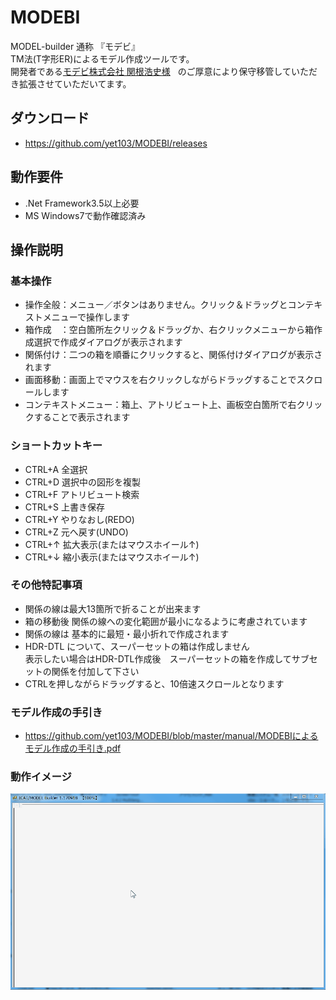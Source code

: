 # MODEBI
  
MODEL-builder 通称 『モデビ』  
TM法(T字形ER)によるモデル作成ツールです。  
開発者である[モデビ株式会社 関根浩史様](http://www.modebi.jp/)  
のご厚意により保守移管していただき拡張させていただいてます。  

## ダウンロード  
* https://github.com/yet103/MODEBI/releases  

## 動作要件  
* .Net Framework3.5以上必要  
* MS Windows7で動作確認済み  

## 操作説明 

### 基本操作
* 操作全般：メニュー／ボタンはありません。クリック＆ドラッグとコンテキストメニューで操作します  
* 箱作成　：空白箇所左クリック＆ドラッグか、右クリックメニューから箱作成選択で作成ダイアログが表示されます 
* 関係付け：二つの箱を順番にクリックすると、関係付けダイアログが表示されます  
* 画面移動：画面上でマウスを右クリックしながらドラッグすることでスクロールします  
* コンテキストメニュー：箱上、アトリビュート上、画板空白箇所で右クリックすることで表示されます

### ショートカットキー
* CTRL+A  全選択
* CTRL+D  選択中の図形を複製
* CTRL+F  アトリビュート検索
* CTRL+S  上書き保存
* CTRL+Y  やりなおし(REDO)
* CTRL+Z  元へ戻す(UNDO)
* CTRL+↑ 拡大表示(またはマウスホイール↑)
* CTRL+↓ 縮小表示(またはマウスホイール↑)

### その他特記事項
* 関係の線は最大13箇所で折ることが出来ます  
* 箱の移動後 関係の線への変化範囲が最小になるように考慮されています  
* 関係の線は 基本的に最短・最小折れで作成されます  
* HDR-DTL について、スーパーセットの箱は作成しません  
  表示したい場合はHDR-DTL作成後　スーパーセットの箱を作成してサブセットの関係を付加して下さい  
* CTRLを押しながらドラッグすると、10倍速スクロールとなります  

### モデル作成の手引き
* https://github.com/yet103/MODEBI/blob/master/manual/MODEBIによるモデル作成の手引き.pdf


### 動作イメージ
![tutorial.gif](https://github.com/yet103/MODEBI/blob/master/manual/tutorial.gif "tutorial.gif")

